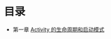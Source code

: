 # 目录

- 第一章 [Activity 的生命周期和启动模式](https://github.com/AaronChanSunny/AndroidDevArt/blob/master/docs/CHAPTER1.md)
